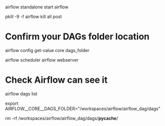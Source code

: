 #

airflow standalone start airflow


pkill -9 -f airflow   kill all post

# Confirm your DAGs folder location
airflow config get-value core dags_folder

airflow scheduler
airflow webserver

# Check Airflow can see it
airflow dags list


export AIRFLOW__CORE__DAGS_FOLDER="/workspaces/airflow/airflow_dag/dags"


rm -rf /workspaces/airflow/airflow_dag/dags/__pycache__/
